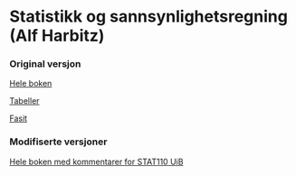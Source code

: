 # Statistikk og sannsynlighetsregning (Alf Harbitz)

<h3> Original versjon</h3>
<a id="raw-url" href="https://github.com/nsfnost/Harbitz/blob/main/Harbitz_bok.pdf">Hele boken</a>

<a id="raw-url" href="https://github.com/nsfnost/Harbitz/blob/main/Harbitz_tabeller.pdf">Tabeller</a>

<a id="raw-url" href="https://github.com/nsfnost/Harbitz/blob/main/Harbitz_fasit_2021_0905.pdf">Fasit</a>

<h3> Modifiserte versjoner</h3>
<a id="raw-url" href="https://github.com/nsfnost/Harbitz/blob/main/Harbitz_bokSTAT110.pdf">Hele boken med kommentarer for STAT110 UiB</a>


